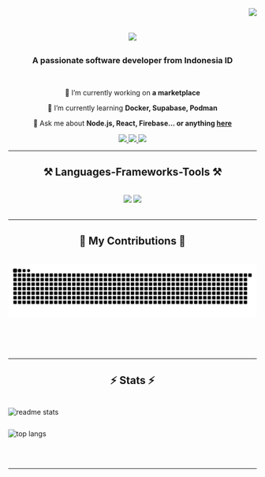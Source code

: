 <img align="right" src="https://visitor-badge.laobi.icu/badge?page_id=Ganasa18.Ganasa18" />

<h1 align="center">
    <img src="https://readme-typing-svg.herokuapp.com/?font=Righteous&size=35&center=true&vCenter=true&width=500&height=70&duration=4000&lines=Hi+There!+👋;+I'm+Yosua!;" />
</h1>

<h3 align="center">A passionate software developer from Indonesia ID</h3>

<br/>

<div align="center">
 
 🔭 I’m currently working on **a marketplace**
 
 🌱 I’m currently learning **Docker, Supabase, Podman**

💬 Ask me about **Node.js, React, Firebase... or anything [here](https://github.com/Ganasa18/Ganasa18/issues)**

 </div>
 
<div align="center"> 
  <a href="mailto:yosualiharja@gmail.com">
    <img src="https://img.shields.io/badge/Gmail-333333?style=for-the-badge&logo=gmail&logoColor=red" />
  </a>
  <a href="https://linkedin.com/in/yosualiharja" target="_blank">
    <img src="https://img.shields.io/badge/LinkedIn-0077B5?style=for-the-badge&logo=linkedin&logoColor=white" target="_blank" />
  </a>
  <a href="https://Ganasa18.github.io" target="_blank">
     <img src="https://img.shields.io/badge/Portfolio-FF5722?style=for-the-badge&logo=todoist&logoColor=white" target="_blank" /> <!-- sqlite, safari, google-chrome are other good icon options -->
  </a>
</div>

 <hr/>
 
<h2 align="center">⚒️ Languages-Frameworks-Tools ⚒️</h2>
<br/>
<div align="center">
    <img src="https://skillicons.dev/icons?i=react,bootstrap,mui,html,css,vscode,github,figma,tailwind,git,r" />
    <img src="https://skillicons.dev/icons?i=nodejs,python,javascript,typescript,express,firebase,mongodb,flutter,golang,nextjs,mysql,laravel" /><br>
</div>

<br/>
<hr/>

<div align="center">
  <h2>🐍 My Contributions 🐍</h2>
  <br>
  <img alt="snake eating my contributions" src="https://raw.githubusercontent.com/Ganasa18/Ganasa18/output/github-contribution-grid-snake.svg" />
  
  <br/><br/><br/>
</div>

<hr/>

<h2 align="center">⚡ Stats ⚡</h2>
<br>
<div style="display: flex; flex-direction: column; align-items: center; width: 100%;">
  <img width="100%" src="https://github-readme-stats.vercel.app/api?username=Ganasa18&count_private=true&show_icons=true&theme=react&rank_icon=github&border_radius=10" alt="readme stats" />
  <br/>
  <img width="100%" style="margin-top: 10px;" src="https://github-readme-stats.vercel.app/api/top-langs/?username=Ganasa18&hide=HTML&langs_count=8&layout=compact&theme=react&border_radius=10&size_weight=0.5&count_weight=0.5&exclude_repo=github-readme-stats" alt="top langs" />
</div>

<br/><br/>

<hr/>
